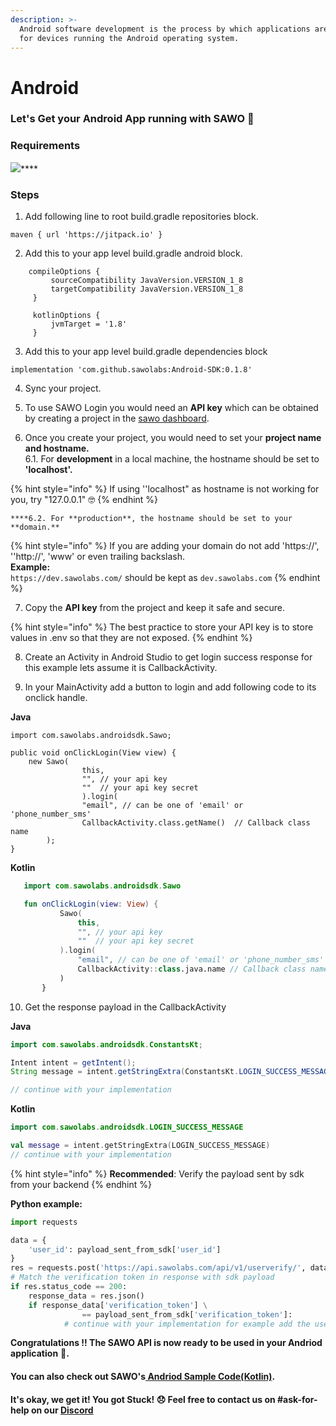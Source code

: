 ```yaml
---
description: >-
  Android software development is the process by which applications are created
  for devices running the Android operating system.
---
```


# Android

### Let's Get your Android App running with SAWO 🙌

### Requirements  

[![](https://jitpack.io/v/sawolabs/Android-SDK.svg)](https://jitpack.io/#sawolabs/Android-SDK)\*\*\*\*

### Steps

1. Add following line to root build.gradle repositories block.

```text
maven { url 'https://jitpack.io' }
```

2. Add this to your app level build.gradle android block.

```text
    compileOptions {
         sourceCompatibility JavaVersion.VERSION_1_8
         targetCompatibility JavaVersion.VERSION_1_8
     }

     kotlinOptions {
         jvmTarget = '1.8'
     }
```

3. Add this to your app level build.gradle dependencies block

```text
implementation 'com.github.sawolabs:Android-SDK:0.1.8'
```

4. Sync your project.

5. To use SAWO Login you would need an **API key** which can be obtained by creating a project in the [sawo dashboard](https://dev.sawolabs.com/). 

6.  Once you create your project, you would need to set your **project name and hostname.**  
    6.1. For **development** in a local machine, the hostname should be set to **'localhost'.**

{% hint style="info" %}
If using ''localhost" as hostname is not working for you, try "127.0.0.1" 🤓 
{% endhint %}

    ****6.2. For **production**, the hostname should be set to your **domain.** 

{% hint style="info" %}
If you are adding your domain do not add 'https://', ''http://', 'www' or even trailing backslash.  
**Example:**  
`https://dev.sawolabs.com/` should be kept as `dev.sawolabs.com`
{% endhint %}

7. Copy the **API key** from the project and keep it safe and secure.

{% hint style="info" %}
The best practice to store your API key is to store values in .env so that they are not exposed.
{% endhint %}

8. Create an Activity in Android Studio to get login success response for this example lets assume it is CallbackActivity.

9. In your MainActivity add a button to login and add following code to its onclick handle.

**Java**

```text
import com.sawolabs.androidsdk.Sawo;

public void onClickLogin(View view) {
    new Sawo(
                this, 
                "", // your api key
                ""  // your api key secret
                ).login(
                "email", // can be one of 'email' or 'phone_number_sms'
                CallbackActivity.class.getName()  // Callback class name
        );
}
```

**Kotlin**

```kotlin
   import com.sawolabs.androidsdk.Sawo

   fun onClickLogin(view: View) {
           Sawo(
               this,
               "", // your api key
               ""  // your api key secret
           ).login(
               "email", // can be one of 'email' or 'phone_number_sms'
               CallbackActivity::class.java.name // Callback class name
           )
       }
```

10. Get the response payload in the CallbackActivity

**Java**

```java
import com.sawolabs.androidsdk.ConstantsKt;

Intent intent = getIntent();
String message = intent.getStringExtra(ConstantsKt.LOGIN_SUCCESS_MESSAGE);

// continue with your implementation
```

**Kotlin**

```kotlin
import com.sawolabs.androidsdk.LOGIN_SUCCESS_MESSAGE

val message = intent.getStringExtra(LOGIN_SUCCESS_MESSAGE)
// continue with your implementation
```

{% hint style="info" %}
**Recommended**: Verify the payload sent by sdk from your backend
{% endhint %}

**Python example:**

```python
import requests

data = {
    'user_id': payload_sent_from_sdk['user_id']
}
res = requests.post('https://api.sawolabs.com/api/v1/userverify/', data=data)
# Match the verification token in response with sdk payload
if res.status_code == 200:
    response_data = res.json()
    if response_data['verification_token'] \
                == payload_sent_from_sdk['verification_token']:
            # continue with your implementation for example add the user to your db
```

**Congratulations !! The SAWO API is now ready to be used in your Andriod application** 🤘**.**  

#### You can also check out SAWO's[ Andriod Sample Code\(Kotlin\)](https://github.com/sawolabs/Android-SDK).

#### It's okay, we get it! You got Stuck! 😞 Feel free to contact us on \#ask-for-help on our [Discord](https://discord.com/invite/TpnCfMUE5P)

